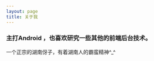 ```yaml
---
layout: page
title: 关于我 
---
```


<h3> 主打Android ，也喜欢研究一些其他的前端后台技术。</h3>
<p>
一个正宗的湖南伢子，有着湖南人的霸蛮精神^_^



